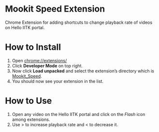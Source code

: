 # Mookit Speed Extension

Chrome Extension for adding shortcuts to change playback rate of videos on Hello IITK portal.

# How to Install

1. Open [chrome://extensions/](chrome://extensions/)
2. Click **Developer Mode** on top right.
3. Now click **Load unpacked** and select the extension’s directory which is [Mookit_Speed](Mookit_Speed).
4. You should now see your extension in the list.

# How to Use
1. Open any video on the Hello IITK portal and click on the *Flash* icon among extensions.
2. Use > to increase playback rate and < to decrease it.